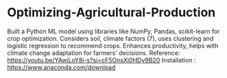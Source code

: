 # Optimizing-Agricultural-Production
Built a Python ML model using libraries like NumPy, Pandas, scikit-learn for crop optimization. Considers soil, climate factors (7), uses clustering and logistic regression to recommend crops. Enhances productivity, helps with climate change adaptation for farmers' decisions.
Reference: https://youtu.be/YAwiLoY8i-s?si=cF5OnsXj0HDy9B20
Installation : https://www.anaconda.com/download
